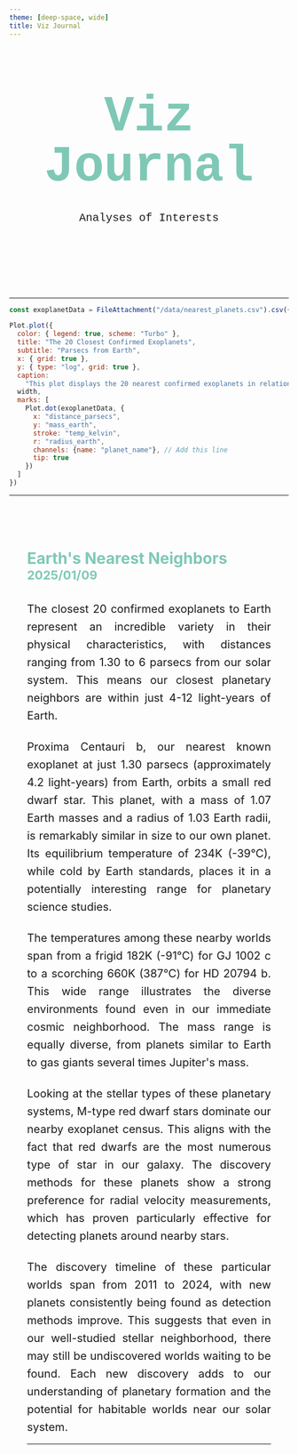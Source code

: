 ```yaml
---
theme: [deep-space, wide]
title: Viz Journal
---
```

<head>

</head>

<body>

  <div class="hero">
    <h1>Viz Journal</h1>
    <h2>Analyses of Interests</h2>
  </div>


---

```js
const exoplanetData = FileAttachment("/data/nearest_planets.csv").csv({typed: true})
```

```js
Plot.plot({
  color: { legend: true, scheme: "Turbo" },
  title: "The 20 Closest Confirmed Exoplanets",
  subtitle: "Parsecs from Earth",
  x: { grid: true },
  y: { type: "log", grid: true },
  caption:
    "This plot displays the 20 nearest confirmed exoplanets in relation to Earth. The distance shown is in parsecs (~3.26 light-years or 19 trillion miles). We visualize the exoplanets using their mass relative to Earth.",
  width,
  marks: [
    Plot.dot(exoplanetData, {
      x: "distance_parsecs",
      y: "mass_earth",
      stroke: "temp_kelvin",
      r: "radius_earth",
      channels: {name: "planet_name"}, // Add this line
      tip: true
    })
  ]
})
```
---

<article class="chart-analysis">
<header>
<div>
<h3>Earth's Nearest Neighbors</h3>
<h4>2025/01/09</h4>
</div>
</header>

<p>
  The closest 20 confirmed exoplanets to Earth represent an incredible variety in their physical characteristics, with distances ranging from 1.30 to 6 parsecs from our solar system. This means our closest planetary neighbors are within just 4-12 light-years of Earth.
</p>
<p>
  Proxima Centauri b, our nearest known exoplanet at just 1.30 parsecs (approximately 4.2 light-years) from Earth, orbits a small red dwarf star. This planet, with a mass of 1.07 Earth masses and a radius of 1.03 Earth radii, is remarkably similar in size to our own planet. Its equilibrium temperature of 234K (-39°C), while cold by Earth standards, places it in a potentially interesting range for planetary science studies.
</p>
<p>
  The temperatures among these nearby worlds span from a frigid 182K (-91°C) for GJ 1002 c to a scorching 660K (387°C) for HD 20794 b. This wide range illustrates the diverse environments found even in our immediate cosmic neighborhood. The mass range is equally diverse, from planets similar to Earth to gas giants several times Jupiter's mass.
</p>
<p>
  Looking at the stellar types of these planetary systems, M-type red dwarf stars dominate our nearby exoplanet census. This aligns with the fact that red dwarfs are the most numerous type of star in our galaxy. The discovery methods for these planets show a strong preference for radial velocity measurements, which has proven particularly effective for detecting planets around nearby stars.
</p>
<p>
  The discovery timeline of these particular worlds span from 2011 to 2024, with new planets consistently being found as detection methods improve. This suggests that even in our well-studied stellar neighborhood, there may still be undiscovered worlds waiting to be found. Each new discovery adds to our understanding of planetary formation and the potential for habitable worlds near our solar system.
</p>

---


</article>

</body>

<style>

.hero {
  display: flex;
  flex-direction: column;
  align-items: center;
  font-family: Consolas, Menlo, Monaco, 'Courier New', monospace;
  margin: 4rem 0 8rem;
  text-wrap: balance;
  text-align: center;
}

.hero h1 {
  margin: 1rem 0;
  padding: 1rem 0;
  max-width: none;
  font-size: 14vw;
  font-weight: 900;
  line-height: 1;
  color: #7fc8b6;
}

.hero h2 {
  margin: 0;
  max-width: 34em;
  font-size: 20px;
  font-style: initial;
  font-weight: 500;
  line-height: 1.5;
  color: var(--theme-foreground-muted);
}

a[href] {
  color: #7fc8b6;
}

.chart-analysis {
  margin: 4rem auto;
  max-width: 90%;
  padding: 2rem;
  border-top: 1px solid var(--theme-foreground-muted);
}

.chart-analysis header {
  margin-bottom: 2rem;
}

.chart-analysis h3 {
  text-align: left;
  display: block;
  margin: 0;
  font-size: 28px;
  color: #7fc8b6;
}

.chart-analysis h4 {
  text-align: left;
  display: block;
  margin: 0;
  font-size: 22px;
  color: #7fc8b6;
}

.chart-analysis p {
  text-align: justify;
  margin: 1.5rem 0;
  font-size: 20px;
  text-wrap: balance;
  color: var(--theme-foreground-muted);
  line-height: 1.6;
  hyphens: auto;
}

.chart-analysis p:first-of-type {
  margin-top: 0;
}

.chart-analysis p:last-of-type {
  margin-bottom: 0;
}

@media (min-width: 640px) {
  .hero h1 {
    font-size: 90px;
  }
  
  .chart-analysis {
    max-width: 70ch;
  }
}

</style>
